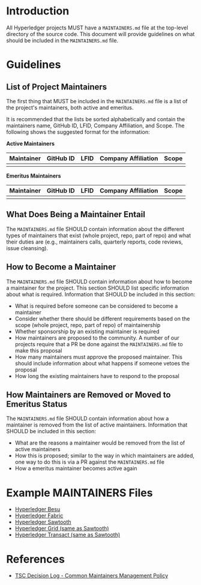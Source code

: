 # Introduction
All Hyperledger projects MUST have a `MAINTAINERS.md` file at the top-level directory of the source code. This document will provide guidelines on what should be included in the `MAINTAINERS.md` file.

# Guidelines
## List of Project Maintainers
The first thing that MUST be included in the `MAINTAINERS.md` file is a list of the project's maintainers, both active and emeritus.

It is recommended that the lists be sorted alphabetically and contain the maintainers name, GitHub ID, LFID, Company Affiliation, and Scope. The following shows the suggested format for the information:

**Active Maintainers**

| Maintainer | GitHub ID | LFID | Company Affiliation | Scope |
| ---------- | --------- | ---- | ------------------- | ----- |
|            |           |      |                     |       |

**Emeritus Maintainers**

| Maintainer | GitHub ID | LFID | Company Affiliation | Scope |
| ---------- | --------- | ---- | ------------------- | ----- |
|            |           |      |                     |       |

## What Does Being a Maintainer Entail
The `MAINTAINERS.md` file SHOULD contain information about the different types of maintainers that exist (whole project, repo, part of repo) and what their duties are (e.g., maintainers calls, quarterly reports, code reviews, issue cleansing).

## How to Become a Maintainer
The `MAINTAINERS.md` file SHOULD contain information about how to become a maintainer for the project. This section SHOULD list specific information about what is required. Information that SHOULD be included in this section:

* What is required before someone can be considered to become a maintainer
* Consider whether there should be different requirements based on the scope (whole project, repo, part of repo) of maintainership
* Whether sponsorship by an existing maintainer is required
* How maintainers are proposed to the community. A number of our projects require that a PR be done against the `MAINTAINERS.md` file to make this proposal
* How many maintainers must approve the proposed maintainer. This should include information about what happens if someone vetoes the proposal
* How long the existing maintainers have to respond to the proposal

## How Maintainers are Removed or Moved to Emeritus Status
The `MAINTAINERS.md` file SHOULD contain information about how a maintainer is removed from the list of active maintainers. Information that SHOULD be included in this section:

* What are the reasons a maintainer would be removed from the list of active maintainers
* How this is proposed; similar to the way in which maintainers are added, one way to do this is via a PR against the `MAINTAINERS.md` file
* How a emeritus maintainer becomes active again


# Example MAINTAINERS Files
* [Hyperledger Besu](https://github.com/hyperledger/besu/blob/master/MAINTAINERS.md)
* [Hyperledger Fabric](https://hyperledger-fabric.readthedocs.io/en/latest/CONTRIBUTING.html#maintainers)
* [Hyperledger Sawtooth](https://github.com/hyperledger/sawtooth-rfcs/blob/master/text/0006-sawtooth-governance.md#contributor-permission-levels)
* [Hyperledger Grid (same as Sawtooth)](https://github.com/hyperledger/grid-rfcs/blob/master/text/0008-grid-governance.md#contributor-permission-levels)
* [Hyperledger Transact (same as Sawtooth)](https://github.com/hyperledger/transact-rfcs/blob/master/text/0000-transact-governance.md#contributor-permission-levels)

# References
* [TSC Decision Log - Common Maintainers Management Policy](https://wiki.hyperledger.org/display/TSC/Common+Maintainers+management+policy)
